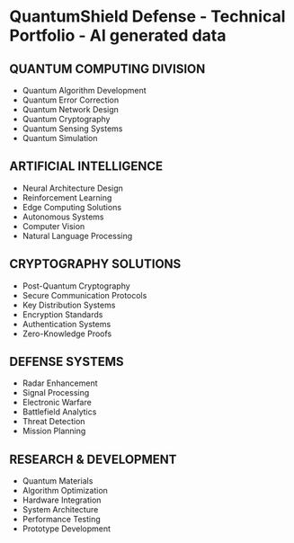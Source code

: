 # QuantumShield Defense - Technical Portfolio - AI generated data

## QUANTUM COMPUTING DIVISION
* Quantum Algorithm Development
* Quantum Error Correction
* Quantum Network Design
* Quantum Cryptography
* Quantum Sensing Systems
* Quantum Simulation

## ARTIFICIAL INTELLIGENCE
* Neural Architecture Design
* Reinforcement Learning
* Edge Computing Solutions
* Autonomous Systems
* Computer Vision
* Natural Language Processing

## CRYPTOGRAPHY SOLUTIONS
* Post-Quantum Cryptography
* Secure Communication Protocols
* Key Distribution Systems
* Encryption Standards
* Authentication Systems
* Zero-Knowledge Proofs

## DEFENSE SYSTEMS
* Radar Enhancement
* Signal Processing
* Electronic Warfare
* Battlefield Analytics
* Threat Detection
* Mission Planning

## RESEARCH & DEVELOPMENT
* Quantum Materials
* Algorithm Optimization
* Hardware Integration
* System Architecture
* Performance Testing
* Prototype Development
